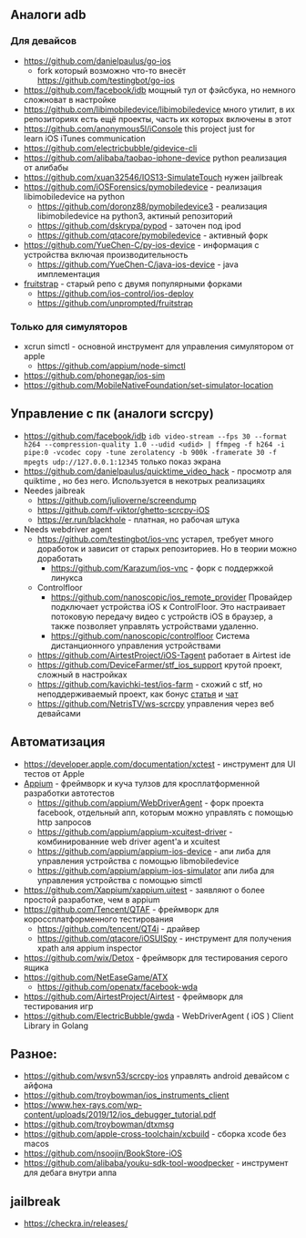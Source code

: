 ## Аналоги adb
### Для девайсов
* https://github.com/danielpaulus/go-ios
    * fork который возможно что-то внесёт https://github.com/testingbot/go-ios
* https://github.com/facebook/idb мощный тул от фэйсбука, но немного сложноват в настройке
* https://github.com/libimobiledevice/libimobiledevice много утилит, в их репозиториях есть ещё проекты, часть их которых включены в этот
* https://github.com/anonymous5l/iConsole  this project just for learn iOS iTunes communication
* https://github.com/electricbubble/gidevice-cli
* https://github.com/alibaba/taobao-iphone-device python реализация от алибабы
* https://github.com/xuan32546/IOS13-SimulateTouch нужен jailbreak
* https://github.com/iOSForensics/pymobiledevice - реализация libimobiledevice на python
   * https://github.com/doronz88/pymobiledevice3 - реализация libimobiledevice на python3, актиный репозиторий
   * https://github.com/dskrypa/pypod - заточен под ipod
   * https://github.com/qtacore/pymobiledevice - активный форк
* https://github.com/YueChen-C/py-ios-device - информация с устройства включая производительность
   * https://github.com/YueChen-C/java-ios-device - java имплементация
* [fruitstrap](https://github.com/ghughes/fruitstrap) - старый репо с двумя популярными форками
  * https://github.com/ios-control/ios-deploy
  * https://github.com/unprompted/fruitstrap
### Только для симуляторов
* xcrun simctl - основной инструмент для управления симулятором от apple
   * https://github.com/appium/node-simctl 
* https://github.com/phonegap/ios-sim
* https://github.com/MobileNativeFoundation/set-simulator-location

## Управление с пк (аналоги scrcpy)
*  https://github.com/facebook/idb ```idb video-stream --fps 30 --format h264 --compression-quality 1.0 --udid <udid> | ffmpeg -f h264 -i pipe:0 -vcodec copy -tune zerolatency -b 900k -framerate 30 -f mpegts udp://127.0.0.1:12345``` только показ экрана
* https://github.com/danielpaulus/quicktime_video_hack - просмотр аля quiktime , но без него. Используется в некотрых реализациях
* Needes jaibreak
  * https://github.com/julioverne/screendump
  * https://github.com/f-viktor/ghetto-scrcpy-iOS
  * https://er.run/blackhole - платная, но рабочая штука
* Needs webdriver agent
  * https://github.com/testingbot/ios-vnc устарел, требует много доработок и зависит от старых репозиториев. Но в теории можно доработать
    * https://github.com/Karazum/ios-vnc - форк с поддержкой линукса
  * Controlfloor
    * https://github.com/nanoscopic/ios_remote_provider
    	Провайдер подключает устройства iOS к ControlFloor. Это настраивает потоковую передачу видео с устройств iOS в браузер, а также позволяет управлять устройствами удаленно.
    * https://github.com/nanoscopic/controlfloor Система дистанционного управления устройствами
  * https://github.com/AirtestProject/iOS-Tagent работает в Airtest ide
  * https://github.com/DeviceFarmer/stf_ios_support крутой проект, сложный в настройках
  * https://github.com/kavichki-test/ios-farm - схожий с stf, но неподдерживаемый проект, как бонус [статья](https://habr.com/ru/post/572668/) и [чат](https://t.me/ios_farm_kavichki)
  * https://github.com/NetrisTV/ws-scrcpy управления через веб девайсами

## Автоматизация
* https://developer.apple.com/documentation/xctest - инструмент для UI тестов от Apple
* [Appium](https://github.com/appium/appium) - фреймворк и куча тулзов для кросплатформенной разработки автотестов
   * https://github.com/appium/WebDriverAgent - форк проекта facebook, отдельный апп, которым можно управлять с помощью http запросов
   * https://github.com/appium/appium-xcuitest-driver - комбинированние web driver agent'а и xcuitest
   * https://github.com/appium/appium-ios-device - апи либа для управления устройства с помощью libmobiledevice
   * https://github.com/appium/appium-ios-simulator апи либа для управления устройства с помощью simctl
* https://github.com/Xappium/xappium.uitest - заявляют о более простой разработке, чем в appium
* https://github.com/Tencent/QTAF - фреймворк для короссплатформенного тестирования
   * https://github.com/tencent/QT4i - драйвер
   * https://github.com/qtacore/iOSUISpy - инструмент для получения xpath аля appium inspector
* https://github.com/wix/Detox - фреймворк для тестирования серого ящика
* https://github.com/NetEaseGame/ATX
   * https://github.com/openatx/facebook-wda
* https://github.com/AirtestProject/Airtest - фреймворк для тестирования игр
* https://github.com/ElectricBubble/gwda - WebDriverAgent ( iOS ) Client Library in Golang

## Разное:
* https://github.com/wsvn53/scrcpy-ios управлять android девайсом с айфона
* https://github.com/troybowman/ios_instruments_client 
* https://www.hex-rays.com/wp-content/uploads/2019/12/ios_debugger_tutorial.pdf
* https://github.com/troybowman/dtxmsg
* https://github.com/apple-cross-toolchain/xcbuild - сборка xcode без macos
* https://github.com/nsoojin/BookStore-iOS
* https://github.com/alibaba/youku-sdk-tool-woodpecker - инструмент для дебага внутри аппа


## jailbreak
* https://checkra.in/releases/
